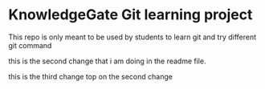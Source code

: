 # KnowledgeGate Git learning project
This repo is only meant to be used by students to learn git and try different git command

this is the second change that i am doing in the readme file.

this is the third change top on the second change
